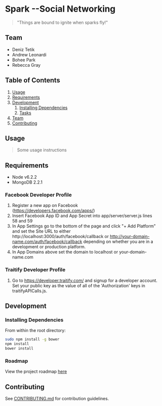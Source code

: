# Spark --Social Networking

> "Things are bound to ignite when sparks fly!"

## Team

  - Deniz Tetik
  - Andrew Leonardi
  - Bohee Park
  - Rebecca Gray

## Table of Contents

1. [Usage](#Usage)
1. [Requirements](#requirements)
1. [Development](#development)
    1. [Installing Dependencies](#installing-dependencies)
    1. [Tasks](#tasks)
1. [Team](#team)
1. [Contributing](#contributing)

## Usage

> Some usage instructions

## Requirements

- Node v6.2.2
- MongoDB 2.2.1

### Facebook Developer Profile

1. Register a new app on Facebook (https://developers.facebook.com/apps/)
1. Insert Facebook App ID and App Secret into app/server/server.js lines 58 and 59
1. In App Settings go to the bottom of the page and click "+ Add Platform" and set the Site URL to either http://localhost:3000/auth/facebook/callback or http://your-domain-name.com/auth/facebook/callback depending on whether you are in a development or production platform.
1. In App Domains above set the domain to localhost or your-domain-name.com

### Traitify Developer Profile

1. Go to https://developer.traitify.com/ and signup for a developer account. Set your public key as the value of all of the 'Authorization' keys in traitifyAPICalls.js.

## Development

### Installing Dependencies

From within the root directory:

```sh
sudo npm install -g bower
npm install
bower install
```

### Roadmap

View the project roadmap [here](https://github.com/stackoverlOrdz/stackoverlOrdz/blob/development/ROADMAP.md)


## Contributing

See [CONTRIBUTING.md](CONTRIBUTING.md) for contribution guidelines.
